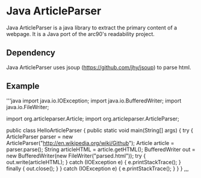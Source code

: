 Java ArticleParser 
========
Java ArticleParser is a java library to extract the primary content of a webpage. It is a Java port of the arc90's readability project.

Dependency
--------
Java ArticleParser uses jsoup (https://github.com/jhy/jsoup) to parse html.

Example
--------
'''java
import java.io.IOException;
import java.io.BufferedWriter;
import java.io.FileWriter;

import org.articleparser.Article;
import org.articleparser.ArticleParser;

public class HelloArticleParser {
    public static void main(String[] args) {
        try {
            ArticleParser parser = new ArticleParser("http://en.wikipedia.org/wiki/Github");
            Article article = parser.parse();
            String articleHTML = article.getHTML();
            BufferedWriter out = new BufferedWriter(new FileWriter("parsed.html"));
            try {
                out.write(articleHTML);
            } catch (IOException e) {
                e.printStackTrace();
            } finally {
                out.close();
            }
        } catch (IOException e) {
            e.printStackTrace();
        }
    }
}
,,,
